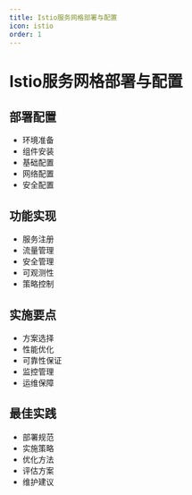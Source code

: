```yaml
---
title: Istio服务网格部署与配置
icon: istio
order: 1
---
```


# Istio服务网格部署与配置

## 部署配置
- 环境准备
- 组件安装
- 基础配置
- 网络配置
- 安全配置

## 功能实现
- 服务注册
- 流量管理
- 安全管理
- 可观测性
- 策略控制

## 实施要点
- 方案选择
- 性能优化
- 可靠性保证
- 监控管理
- 运维保障

## 最佳实践
- 部署规范
- 实施策略
- 优化方法
- 评估方案
- 维护建议
